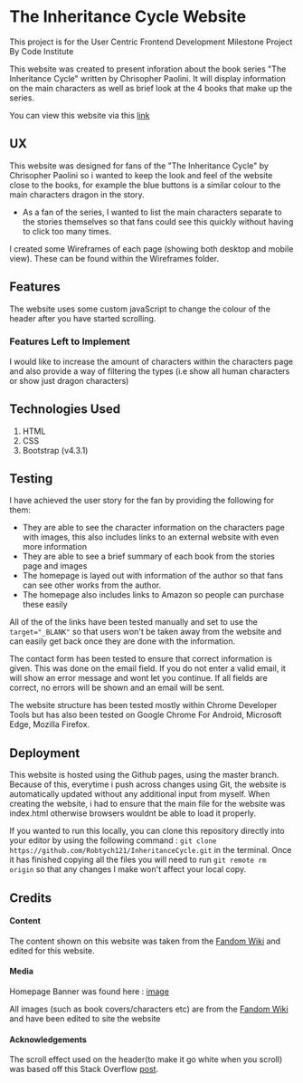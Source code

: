 # The Inheritance Cycle Website

This project is for the User Centric Frontend Development Milestone Project By Code Institute

This website was created to present inforation about the book series "The Inheritance Cycle" written by Chrisopher Paolini. It will display information on the main characters as well as brief look at the 4 books that make up the series.

You can view this website via this [link](https://robtych121.github.io/InheritanceCycle/)

## UX
This website was designed for fans of the "The Inheritance Cycle" by Chrisopher Paolini so i wanted to keep the look and feel of the website close to the books, for example the blue buttons is a similar colour to the main characters dragon in the story.

* As a fan of the series, I wanted to list the main characters separate to the stories themselves so that fans could see this quickly without having to click too many times.

I created some Wireframes of each page (showing both desktop and mobile view). These can be found within the Wireframes folder.

## Features
The website uses some custom javaScript to change the colour of the header after you have started scrolling. 
### Features Left to Implement
I would like to increase the amount of characters within the characters page and also provide a way of filtering the types (i.e show all human characters or show just dragon characters)

## Technologies Used
1. HTML
2. CSS
3. Bootstrap (v4.3.1)

## Testing
I have achieved the user story for the fan by providing the following for them:
* They are able to see the character information on the characters page with images, this also includes links to an external website with even more information
* They are able to see a brief summary of each book from the stories page and images
* The homepage is layed out with information of the author so that fans can see other works from the author.
* The homepage also includes links to Amazon so people can purchase these easily
 
All of the of the links have been tested manually and set to use the `target="_BLANK"` so that users won't be taken away from the website and can easily get back once they are done with the information.

The contact form has been tested to ensure that correct information is given. This was done on the email field. If you do not enter a valid email, it will show an error message and wont let you continue. If all fields are correct, no errors will be shown and an email will be sent.

The website structure has been tested mostly within Chrome Developer Tools but has also been tested on Google Chrome For Android, Microsoft Edge, Mozilla Firefox.

## Deployment
This website is hosted using the Github pages, using the master branch. Because of this, everytime i push across changes using Git, the website is automatically updated without any additional input from myself. When creating the website, i had to ensure that the main file for the website was index.html otherwise browsers wouldnt be able to load it properly.

If you wanted to run this locally, you can clone this repository directly into your editor by using the following command : `git clone https://github.com/Robtych121/InheritanceCycle.git` in the terminal. Once it has finished copying all the files you will need to run `git remote rm origin` so that any changes I make won't affect your local copy.

## Credits

#### Content
The content shown on this website was taken from the [Fandom Wiki](https://inheritance.fandom.com/wiki/) and edited for this website.

#### Media
Homepage Banner was found here : [image](https://wall.alphacoders.com/big.php?i=342383)

All images (such as book covers/characters etc) are from the [Fandom Wiki](https://inheritance.fandom.com/wiki/) and have been edited to site the website


#### Acknowledgements
The scroll effect used on the header(to make it go white when you scroll) was based off this Stack Overflow [post](https://stackoverflow.com/questions/23706003/changing-nav-bar-color-after-scrolling).